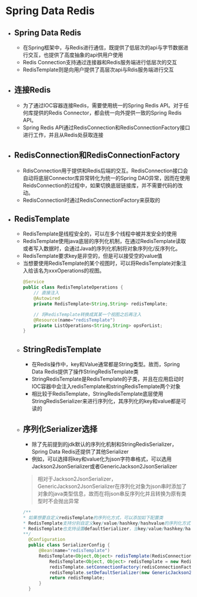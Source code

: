 # Spring Data Redis
- ## Spring Data Redis
  - 在Spring框架中，与Redis进行通信，既提供了低层次的api与字节数据进行交互，也提供了高度抽象的api供用户使用
  - Redis Connection支持通过连接器和Redis服务端进行低层次的交互
  - RedisTemplate则是向用户提供了高层次api与Rdis服务端进行交互
- ## 连接Redis
  - 为了通过IOC容器连接Redis，需要使用统一的Spring Redis API。对于任何库提供的Redis Connector，都会统一向外提供一致的Spring Redis API。
  - Spring Redis API通过RedisConnection和RedisConnectionFactory接口进行工作，并且从Redis处获取连接
- ## RedisConnection和RedisConnectionFactory
  - RdisConnection用于提供和Redis后端的交互。RedisConnection接口会自动将底层Connector库异常转化为统一的Spring DAO异常，因而在使用ReidsConnection的过程中，如果切换底层链接库，并不需要代码的改动。
  - RedisConnection时通过RedisConnectionFactory来获取的
- ## RedisTemplate
  - RedisTemplate是线程安全的，可以在多个线程中被并发安全的使用
  - RedisTemplate使用java底层的序列化机制，在通过RedisTemplate读取或者写入数据时，会通过Java的序列化机制将对象序列化/反序列化。
  - RedisTemplate要求key是非空的，但是可以接受空的value值
  - 当想要使用RedisTemplate的某个视图时，可以将RedisTemplate对象注入给该名为xxxOperations的视图。
    ```java
    @Service
    public class RedisTemplateOperations {
        // 直接注入
        @Autowired
        private RedisTemplate<String,String> redisTemplate;

        // 将RedisTemplate转换成其某一个视图之后再注入
        @Resource(name="redisTemplate")
        private ListOperations<String,String> opsForList;
    }
    ```
  - ## StringRedisTemplate
    - 在Redis操作中，key和Value通常都是String类型。故而，Spring Data Redis提供了操作StringRedisTemplate类
    - StringRedisTemplate是RedisTemplate的子类，并且在应用启动时IOC容器中会注入redisTemplate和stringRedisTemplate两个对象
    - 相比较于RedisTemplate，StringRedisTemplate底层使用StringRedisSerializer来进行序列化，其序列化的key和value都是可读的
  - ## 序列化Serializer选择
    - 除了先前提到的jdk默认的序列化机制和StringRedisSerializer，Spring Data Redis还提供了其他Serializer
    - 例如，可以选择将key和value化为json字符串格式，可以选用Jackson2JsonSerializer或者GenericJackson2JsonSerializer
    > 相对于Jackson2JsonSerializer，GenericJackson2JsonSerializer在序列化对象为json串时添加了对象的java类型信息，故而在将json串反序列化并且转换为原有类型时不会抛出异常
    ```java
    /**
    * 如果想要自定义redisTemplate的序列化方式，可以添加如下配置类
    * RedisTemplate支持分别自定义key/value/hashkey/hashvalue的序列化方式
    * RedisTemplate也支持设置defaultSerializer，当key/value/hashkey/hashvalue的Serializer没有显式指定时，会应用defaultSerializer
    **/
      @Configuration
      public class SerializerConfig {
          @Bean(name="redisTemplate")
          RedisTemplate<Object,Object> redisTemplate(RedisConnectionFactory redisConnectionFactory) {
              RedisTemplate<Object, Object> redisTemplate = new RedisTemplate<>();
              redisTemplate.setConnectionFactory(redisConnectionFactory);
              redisTemplate.setDefaultSerializer(new GenericJackson2JsonRedisSerializer());
              return redisTemplate;
          }
      }
    ```